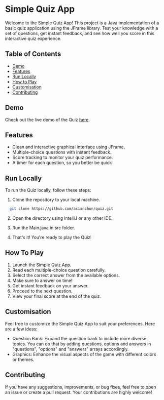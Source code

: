 # Simple Quiz App

Welcome to the Simple Quiz App! This project is a Java implementation of a basic quiz application using the JFrame library. Test your knowledge with a set of questions, get instant feedback, and see how well you score in this interactive quiz experience.

## Table of Contents

- [Demo](#demo)
- [Features](#features)
- [Run Locally](#run-locally)
- [How to Play](#how-to-play)
- [Customisation](#customisation)
- [Contributing](#contributing)

## Demo

Check out the live demo of the Quiz [here](#).

## Features

- Clean and interactive graphical interface using JFrame.
- Multiple-choice questions with instant feedback.
- Score tracking to monitor your quiz performance.
- A timer for each question, so you better be quick

## Run Locally

To run the Quiz locally, follow these steps:

1. Clone the repository to your local machine.

```bash
  git clone https://github.com/asianchun/quiz.git
```

2. Open the directory using IntelliJ or any other IDE.

3. Run the Main.java in src folder. 

4. That's it! You're ready to play the Quiz!

## How To Play

1. Launch the Simple Quiz App.
2. Read each multiple-choice question carefully.
3. Select the correct answer from the available options.
4. Make sure to answer on time!
5. Get instant feedback on your answer.
6. Proceed to the next question.
7. View your final score at the end of the quiz.

## Customisation

Feel free to customize the Simple Quiz App to suit your preferences. Here are a few ideas:

- Question Bank: Expand the question bank to include more diverse topics. You can do that by adding questions, options and answers in "questions", "options" and "answers" arrays accordingly.
- Graphics: Enhance the visual aspects of the game with different colors or themes.

## Contributing

If you have any suggestions, improvements, or bug fixes, feel free to open an issue or create a pull request. Your contributions are highly welcome!

